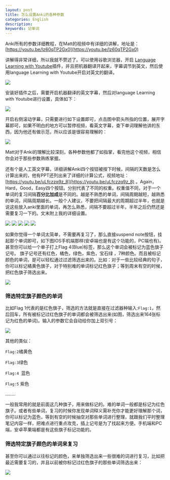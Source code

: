 ```yaml
---
layout: post
title: 怎么设置Anki的各种参数
categories: English
description: 
keywords: 记单词
---
```

Anki所有的参数详细教程，在Matt的视频中有详细的讲解，地址是：[https://youtu.be/lz60qTP2Gx0](https://youtu.be/lz60qTP2Gx0)

讲解得非常详细，所以我就不赘述了。可以使用谷歌浏览器，开启 [Language Learning with Youtube](https://chrome.google.com/webstore/detail/language-learning-with-yo/jkhhdcaafjabenpmpcpgdjiffdpmmcjb)插件，并且把机器翻译开起来，字幕调节到英文，然后使用language Learning with Youtube开启对英文的翻译。

<img src="https://cs-cn.top/images/posts/anki_options0547.png"/>



安装好插件之后，需要开启机器翻译的英文字幕，然后对language Learning with Youtube进行设置，具体如下：

<img src="https://cs-cn.top/images/posts/learn_youtube_settings0952.gif"/>

开启右侧滚动字幕，只需要进行如下设置即可，点击图中箭头所指的位置，展开字幕即可，如果不明白的地方可以暂停视频，看英文字幕，查下单词理解他讲的东西，因为他还有做示范，所以应该是很容易理解的：

<img src="https://cs-cn.top/images/posts/right_bar_settings609.png"/>

Matt对于Anki的理解比较深刻，各种参数他都了如指掌，看完他这个视频，相信你会对于那些参数熟练掌握。

还有个是人工英文字幕，详细讲解Anki四个按钮被按下时候，间隔的天数是怎么计算出来的，他有PPT还列出来了详细的计算公式，视频地址：[https://youtu.be/uLfczzq9z_8](https://youtu.be/uLfczzq9z_8) 。Again，Hard，Good，Easy四个按钮。分别代表了不同的权重。权重值不同，对于一个单词的复习间隔**百分比加成**是不同的。越是不熟悉的单词，间隔周期越短，越熟悉的单词，间隔周期越长。一般个人建议，不要把间隔最大的周期超过半年，也就是说这些放入anki里面的单词，再怎么熟悉，间隔不要超过半年，半年之后仍然还是需要复习一下的。文末附上我的详细设置。

<img src="https://cs-cn.top/images/posts/parameters_caculator4716.png"/>



<img src="https://cs-cn.top/images/posts/anki_settings_01_413.png"/>

<img src="https://cs-cn.top/images/posts/anki_settings_02_447.png"/>

<img src="https://cs-cn.top/images/posts/anki_settings_03_528.png"/>

<img src="https://cs-cn.top/images/posts/anki_settings_04557.png"/>

如果你觉得一个单词太简单，不需要再复习了，那么直接suspend note按钮，挂起那个单词即可，如下图IOS手机端那样(安卓端也是有这个功能的，PC端也有)。甚至你可以给一个单子打上Flag 4(Blue)标签，那么这个单词会被标记为蓝色旗子记号。 旗子记号还有红色，橘色，绿色，紫色，宝石绿 ，7种颜色。而且被标记颜色的单词，是可以轻松通过过滤筛选出来的。比如：对于一些比较经典的句子，你可以标记橘黄色旗子，对于特别难的单词标记红色旗子；等到周末有空的时候，把红色旗子筛选出来。

<img src="https://cs-cn.top/images/posts/suspend_note048.png"/>

### 筛选特定旗子颜色的单词

比如Flag 1代表的是红色旗子，筛选的方法就是直接在过滤器种输入:`Flag:1`，然后回车，所有被标记过红色旗子的单词都会被筛选出来(如图，筛选出来164张标记为红色的单词)。输入的参数它会自动给你加上双引号：

<img src="https://cs-cn.top/images/posts/red_Flag829.png"/>

其他的类似：

`Flag:2`橘黄色

`Flag:3`绿色

`Flag:4 `蓝色

`Flag:5` 紫色

........

一般我常用的就是前面这几种旗子，用来做标记的。难的单词一般都是标记为红色旗子。或者有些单词，复习的时候你发现单词释义需补充你才能更好理解那个词，你可以标记为蓝色，等到有空的时候抽空对那些单词进行整理，就跟我们平时整理笔记内容一样，把难点进行重点攻克，插上记号是为了找起来方便。手机端和PC端，安卓苹果端都是有这些旗子标记功能的。

### 筛选特定旗子颜色的单词来复习

甚至你可以通过以往标记的颜色，来单独筛选出来一些很难的词进行复习，比如把最近需要复习的，并且以前被你标记过红色旗子的那些单词筛选出来：

<img src="https://cs-cn.top/images/posts/flag_filters844.png"/>



